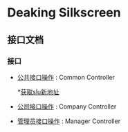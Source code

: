 # Deaking Silkscreen

<a name="paths"></a>
## 接口文档

### 接口

* [公共接口操作](common.md) : Common Controller

  *[获取slu新地址](common.md#获取slu新地址)
* [公司接口操作](Company.md) : Company Controller

* [管理员接口操作](Manager.md) : Manager Controller



